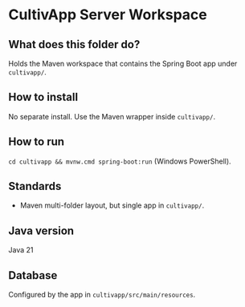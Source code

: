 # CultivApp Server Workspace

## What does this folder do?
Holds the Maven workspace that contains the Spring Boot app under `cultivapp/`.

## How to install
No separate install. Use the Maven wrapper inside `cultivapp/`.

## How to run
`cd cultivapp && mvnw.cmd spring-boot:run` (Windows PowerShell).

## Standards
- Maven multi-folder layout, but single app in `cultivapp/`.

## Java version
Java 21

## Database
Configured by the app in `cultivapp/src/main/resources`.
